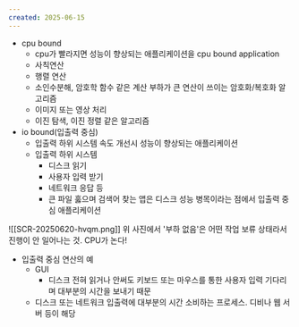 ```yaml
---
created: 2025-06-15
---
```

- cpu bound
	- cpu가 빨라지면 성능이 향상되는 애플리케이션을 cpu bound application
	- 사칙연산
	- 행렬 연산
	- 소인수분해, 암호학 함수 같은 계산 부하가 큰 연산이 쓰이는 암호화/복호화 알고리즘
	- 이미지 또는 영상 처리
	- 이진 탐색, 이진 정렬 같은 알고리즘
- io bound(입출력 중심)
	- 입출력 하위 시스템 속도 개선시 성능이 향상되는 애플리케이션
	- 입출력 하위 시스템
		- 디스크 읽기
		- 사용자 입력 받기
		- 네트워크 응답 등
		- 큰 파일 훓으며 검색어 찾는 앱은 디스크 성능 병목이라는 점에서 입출력 중심 애플리케이션

![[SCR-20250620-hvqm.png]]
위 사진에서 '부하 없음'은 어떤 작업 보류 상태라서 진행이 안 일어나는 것. CPU가 논다!

- 입출력 중심 연산의 예
	- GUI
		- 디스크 전혀 읽거나 안써도 키보드 또는 마우스를 통한 사용자 입력 기다리며 대부분의 시간을 보내기 때문
	- 디스크 또는 네트워크 입출력에 대부분의 시간 소비하는 프로세스. 디비나 웹 서버 등이 해당